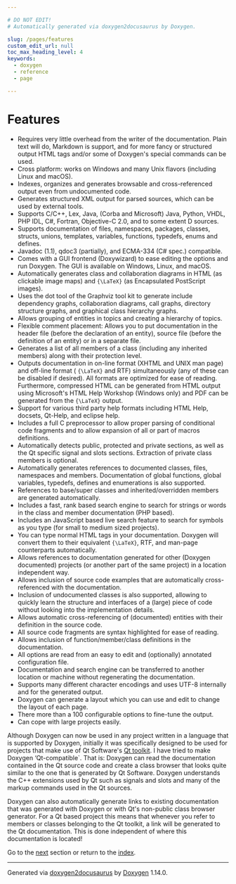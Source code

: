 ```yaml
---

# DO NOT EDIT!
# Automatically generated via doxygen2docusaurus by Doxygen.

slug: /pages/features
custom_edit_url: null
toc_max_heading_level: 4
keywords:
  - doxygen
  - reference
  - page

---
```


<div class="doxyPage">

# Features




<ul class="doxyList ">
<li>Requires very little overhead from the writer of the documentation. Plain text will do, Markdown is support, and for more fancy or structured output HTML tags and/or some of Doxygen's special commands can be used.</li>
<li>Cross platform: works on Windows and many Unix flavors (including Linux and macOS).</li>
<li>Indexes, organizes and generates browsable and cross-referenced output even from undocumented code.</li>
<li>Generates structured XML output for parsed sources, which can be used by external tools.</li>
<li>Supports C/C++, Lex, Java, (Corba and Microsoft) Java, Python, VHDL, PHP IDL, C#, Fortran, Objective-C 2.0, and to some extent D sources.</li>
<li>Supports documentation of files, namespaces, packages, classes, structs, unions, templates, variables, functions, typedefs, enums and defines.</li>
<li>Javadoc (1.1), qdoc3 (partially), and ECMA-334 (C# spec.) compatible.</li>
<li>Comes with a GUI frontend (Doxywizard) to ease editing the options and run Doxygen. The GUI is available on Windows, Linux, and macOS.</li>
<li>Automatically generates class and collaboration diagrams in HTML (as clickable image maps) and <code>{\LaTeX}</code> (as Encapsulated PostScript images).</li>
<li>Uses the <span class="doxyComputerOutput">dot</span> tool of the Graphviz tool kit to generate include dependency graphs, collaboration diagrams, call graphs, directory structure graphs, and graphical class hierarchy graphs.</li>
<li>Allows grouping of entities in topics and creating a hierarchy of topics.</li>
<li>Flexible comment placement: Allows you to put documentation in the header file (before the declaration of an entity), source file (before the definition of an entity) or in a separate file.</li>
<li>Generates a list of all members of a class (including any inherited members) along with their protection level.</li>
<li>Outputs documentation in on-line format (XHTML and UNIX man page) and off-line format ( <code>{\LaTeX}</code> and RTF) simultaneously (any of these can be disabled if desired). All formats are optimized for ease of reading. 
<br/>
 Furthermore, compressed HTML can be generated from HTML output using Microsoft's HTML Help Workshop (Windows only) and PDF can be generated from the <code>{\LaTeX}</code> output.</li>
<li>Support for various third party help formats including HTML Help, docsets, Qt-Help, and eclipse help.</li>
<li>Includes a full C preprocessor to allow proper parsing of conditional code fragments and to allow expansion of all or part of macros definitions.</li>
<li>Automatically detects public, protected and private sections, as well as the Qt specific signal and slots sections. Extraction of private class members is optional.</li>
<li>Automatically generates references to documented classes, files, namespaces and members. Documentation of global functions, global variables, typedefs, defines and enumerations is also supported.</li>
<li>References to base/super classes and inherited/overridden members are generated automatically.</li>
<li>Includes a fast, rank based search engine to search for strings or words in the class and member documentation (PHP based).</li>
<li>Includes an JavaScript based live search feature to search for symbols as you type (for small to medium sized projects).</li>
<li>You can type normal HTML tags in your documentation. Doxygen will convert them to their equivalent <code>{\LaTeX}</code>, RTF, and man-page counterparts automatically.</li>
<li>Allows references to documentation generated for other (Doxygen documented) projects (or another part of the same project) in a location independent way.</li>
<li>Allows inclusion of source code examples that are automatically cross-referenced with the documentation.</li>
<li>Inclusion of undocumented classes is also supported, allowing to quickly learn the structure and interfaces of a (large) piece of code without looking into the implementation details.</li>
<li>Allows automatic cross-referencing of (documented) entities with their definition in the source code.</li>
<li>All source code fragments are syntax highlighted for ease of reading.</li>
<li>Allows inclusion of function/member/class definitions in the documentation.</li>
<li>All options are read from an easy to edit and (optionally) annotated configuration file.</li>
<li>Documentation and search engine can be transferred to another location or machine without regenerating the documentation.</li>
<li>Supports many different character encodings and uses UTF-8 internally and for the generated output.</li>
<li>Doxygen can generate a layout which you can use and edit to change the layout of each page.</li>
<li>There more than a 100 configurable options to fine-tune the output.</li>
<li>Can cope with large projects easily.</li>
</ul>

<p>Although Doxygen can now be used in any project written in a language that is supported by Doxygen, initially it was specifically designed to be used for projects that make use of Qt Software's <a href="https://doc.qt.io">Qt toolkit</a>. I have tried to make Doxygen ‘Qt-compatible`. That is: Doxygen can read the documentation contained in the Qt source code and create a class browser that looks quite similar to the one that is generated by Qt Software. Doxygen understands the C++ extensions used by Qt such as signals and slots and many of the markup commands used in the Qt sources.</p>


<p>Doxygen can also automatically generate links to existing documentation that was generated with Doxygen or with Qt's non-public class browser generator. For a Qt based project this means that whenever you refer to members or classes belonging to the Qt toolkit, a link will be generated to the Qt documentation. This is done independent of where this documentation is located!</p>

 
Go to the <a href="/docs/pages/doxygen-usage/">next</a> section or return to the
 <a href="/docs/">index</a>.


<hr/>

<p class="doxyGeneratedBy">Generated via <a href="https://github.com/xpack/doxygen2docusaurus">doxygen2docusaurus</a> by <a href="https://www.doxygen.nl">Doxygen</a> 1.14.0.</p>

</div>
